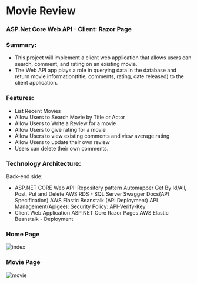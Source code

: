 # Movie Review
### ASP.Net Core Web API - Client: Razor Page

### Summary:
- This project will implement a client web application that allows users can search, comment, and rating on an existing movie. 
- The Web API app plays a role in querying data in the database and return movie information(title, comments, rating, date released) to the client application.

### Features:
- List Recent Movies
- Allow Users to Search Movie by Title or Actor
- Allow Users to Write a Review for a movie
- Allow Users to give rating for a movie
- Allow Users to view existing comments and view average rating
- Allow Users to update their own review 
- Users can delete their own comments.

### Technology Architecture:
Back-end side: 
- ASP.NET CORE  Web API:
    Repository pattern
    Automapper
    Get By Id/All, Post, Put and Delete
    AWS RDS - SQL Server
    Swagger Docs(API Specification)
    AWS Elastic Beanstalk (API Deployment)
    API Management(Apigee): Security Policy: API-Verify-Key 
- Client Web Application
ASP.NET Core Razor Pages
AWS Elastic Beanstalk - Deployment

### Home Page

![index](https://user-images.githubusercontent.com/39202933/70865000-5eec8a80-1f26-11ea-96d4-0488852e98d6.gif)

### Movie Page

![movie](https://user-images.githubusercontent.com/39202933/70865120-bd663880-1f27-11ea-9306-6339387b9eba.gif)
